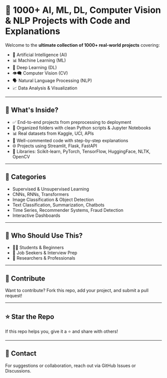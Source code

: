 # 🧠 1000+ AI, ML, DL, Computer Vision & NLP Projects with Code and Explanations

Welcome to the **ultimate collection of 1000+ real-world projects** covering:

- 🤖 Artificial Intelligence (AI)  
- 📊 Machine Learning (ML)  
- 🧠 Deep Learning (DL)  
- 👁️‍🗨️ Computer Vision (CV)  
- 🗣️ Natural Language Processing (NLP)  
- 📈 Data Analysis & Visualization  

---

## 🚀 What's Inside?

- ✅ End-to-end projects from preprocessing to deployment  
- 📁 Organized folders with clean Python scripts & Jupyter Notebooks  
- 📊 Real datasets from Kaggle, UCI, APIs  
- 📘 Well-commented code with step-by-step explanations  
- 🌐 Projects using Streamlit, Flask, FastAPI  
- 🧠 Libraries: Scikit-learn, PyTorch, TensorFlow, HuggingFace, NLTK, OpenCV  

---

## 📁 Categories

- Supervised & Unsupervised Learning  
- CNNs, RNNs, Transformers  
- Image Classification & Object Detection  
- Text Classification, Summarization, Chatbots  
- Time Series, Recommender Systems, Fraud Detection  
- Interactive Dashboards  

---

## 👥 Who Should Use This?

- 🧑‍🎓 Students & Beginners  
- 💼 Job Seekers & Interview Prep  
- 🧪 Researchers & Professionals  

---

## 🤝 Contribute

Want to contribute? Fork this repo, add your project, and submit a pull request!

---

## ⭐ Star the Repo

If this repo helps you, give it a ⭐ and share with others!

---

## 📧 Contact

For suggestions or collaboration, reach out via GitHub Issues or Discussions.

